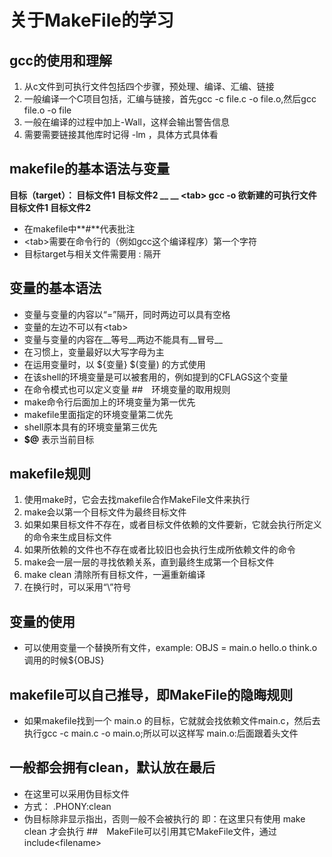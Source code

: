 # 关于MakeFile的学习
## gcc的使用和理解
1. 从c文件到可执行文件包括四个步骤，预处理、编译、汇编、链接
2. 一般编译一个C项目包括，汇编与链接，首先gcc -c file.c -o file.o,然后gcc file.o -o file
3. 一般在编译的过程中加上-Wall，这样会输出警告信息
4. 需要需要链接其他库时记得 -lm ，具体方式具体看
## makefile的基本语法与变量
__目标（target）： 目标文件1 目标文件2 __
__ \<tab>  gcc -o 欲新建的可执行文件 目标文件1 目标文件2__
+ 在makefile中**#**代表批注
+ \<tab\>需要在命令行的（例如gcc这个编译程序）第一个字符
+ 目标target与相关文件需要用 : 隔开
## 变量的基本语法
+ 变量与变量的内容以“=”隔开，同时两边可以具有空格
+ 变量的左边不可以有\<tab\>
+ 变量与变量的内容在__等号__两边不能具有__冒号__
+ 在习惯上，变量最好以大写字母为主
+ 在运用变量时，以 ${变量} $(变量) 的方式使用
+ 在该shell的环境变量是可以被套用的，例如提到的CFLAGS这个变量
+ 在命令模式也可以定义变量
##　环境变量的取用规则
+ make命令行后面加上的环境变量为第一优先
+ makefile里面指定的环境变量第二优先
+ shell原本具有的环境变量第三优先
+ __$@__ 表示当前目标
## makefile规则
1. 使用make时，它会去找makefile合作MakeFile文件来执行
2. make会以第一个目标文件为最终目标文件
3. 如果如果目标文件不存在，或者目标文件依赖的文件要新，它就会执行所定义的命令来生成目标文件
4. 如果所依赖的文件也不存在或者比较旧也会执行生成所依赖文件的命令
5. make会一层一层的寻找依赖关系，直到最终生成第一个目标文件
6. make clean 清除所有目标文件，一遍重新编译
7. 在换行时，可以采用“\”符号
## 变量的使用
+ 可以使用变量一个替换所有文件，example: OBJS = main.o hello.o think.o  调用的时候${OBJS}
## makefile可以自己推导，即MakeFile的隐晦规则
+ 如果makefile找到一个 main.o 的目标，它就就会找依赖文件main.c，然后去执行gcc -c main.c -o main.o;所以可以这样写 main.o:后面跟着头文件
## 一般都会拥有clean，默认放在最后
+ 在这里可以采用伪目标文件
+ 方式：  .PHONY:clean
+ 伪目标除非显示指出，否则一般不会被执行的  即：在这里只有使用 make clean 才会执行
##　MakeFile可以引用其它MakeFile文件，通过   include\<filename\>


